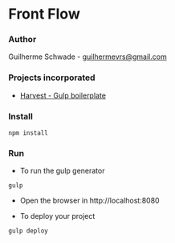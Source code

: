 # Front Flow

### Author
Guilherme Schwade - guilhermevrs@gmail.com

### Projects incorporated
* [Harvest - Gulp boilerplate](https://github.com/ryanbenson/Harvest)

### Install
```
npm install
```

### Run
* To run the gulp generator
```
gulp
```
* Open the browser in http://localhost:8080

* To deploy your project
```
gulp deploy
```
